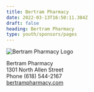 ```yaml
---
title: Bertram Pharmacy
date: 2022-03-13T16:50:11.384Z
draft: false
heading: Bertram Pharmacy
type: youth/sponsors/pages
---
```

![Bertram Pharmacy Logo](https://res.cloudinary.com/robinson-soccer/image/upload/v1647271424/Youth/Sponsors/bertram_pharmacy_r7nom8.png)

Bertram Pharmacy\
1301 North Allen Street\
Phone (618) 544-2167\
[bertrampharmacy.com](https://bertrampharmacy.com)